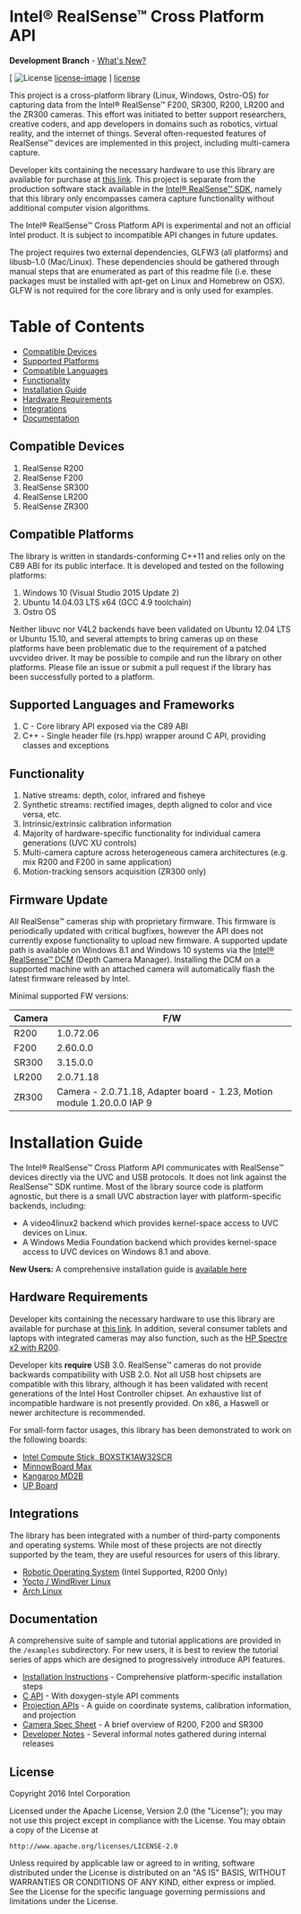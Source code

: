 # Intel® RealSense™ Cross Platform API

**Development Branch** - [What's New?](./doc/whats_new.md)


[ ![License] [license-image] ] [license]

[license-image]: http://img.shields.io/badge/license-Apache--2-blue.svg?style=flat
[license]: LICENSE

This project is a cross-platform library (Linux, Windows, Ostro-OS) for capturing data from the Intel® RealSense™ F200, SR300, R200, LR200 and the ZR300 cameras. This effort was initiated to better support researchers, creative coders, and app developers in domains such as robotics, virtual reality, and the internet of things. Several often-requested features of RealSense™ devices are implemented in this project, including multi-camera capture.

Developer kits containing the necessary hardware to use this library are available for purchase at [this link](http://click.intel.com/realsense.html). This project is separate from the production software stack available in the [Intel® RealSense™ SDK](https://software.intel.com/en-us/intel-realsense-sdk), namely that this library only encompasses camera capture functionality without additional computer vision algorithms.

The Intel® RealSense™ Cross Platform API is experimental and not an official Intel product. It is subject to incompatible API changes in future updates.

The project requires two external dependencies, GLFW3 (all platforms) and libusb-1.0 (Mac/Linux). These dependencies should be gathered through manual steps that are enumerated as part of this readme file (i.e. these packages must be installed with apt-get on Linux and Homebrew on OSX). GLFW is not required for the core library and is only used for examples.

# Table of Contents
* [Compatible Devices](#compatible-devices)
* [Supported Platforms](#compatible-platforms)
* [Compatible Languages](#supported-languages-and-frameworks)
* [Functionality](#functionality)
* [Installation Guide](#installation-guide)
* [Hardware Requirements](#hardware-requirements)
* [Integrations](#integrations)
* [Documentation](#documentation)

## Compatible Devices

1. RealSense R200
2. RealSense F200
3. RealSense SR300
4. RealSense LR200
5. RealSense ZR300

## Compatible Platforms

The library is written in standards-conforming C++11 and relies only on the C89 ABI for its public interface. It is developed and tested on the following platforms:

1. Windows 10 (Visual Studio 2015 Update 2)
2. Ubuntu 14.04.03 LTS x64 (GCC 4.9 toolchain)
3. Ostro OS


Neither libuvc nor V4L2 backends have been validated on Ubuntu 12.04 LTS or Ubuntu 15.10, and several attempts to bring cameras up on these platforms have been problematic due to the requirement of a patched uvcvideo driver. It may be possible to compile and run the library on other platforms. Please file an issue or submit a pull request if the library has been successfully ported to a platform.

## Supported Languages and Frameworks

1. C - Core library API exposed via the C89 ABI
2. C++ - Single header file (rs.hpp) wrapper around C API, providing classes and exceptions

## Functionality

1. Native streams: depth, color, infrared and fisheye
2. Synthetic streams: rectified images, depth aligned to color and vice versa, etc.
3. Intrinsic/extrinsic calibration information
4. Majority of hardware-specific functionality for individual camera generations (UVC XU controls)
5. Multi-camera capture across heterogeneous camera architectures (e.g. mix R200 and F200 in same application)
6. Motion-tracking sensors acquisition (ZR300 only)

## Firmware Update

All RealSense™ cameras ship with proprietary firmware. This firmware is periodically updated with critical bugfixes, however the API does not currently expose functionality to upload new firmware. A supported update path is available on Windows 8.1 and Windows 10 systems via the [Intel® RealSense™ DCM](https://downloadcenter.intel.com/download/25044/Intel-RealSense-Depth-Camera-Manager-DCM-) (Depth Camera Manager). Installing the DCM on a supported machine with an attached camera will automatically flash the latest firmware released by Intel.

Minimal supported FW versions:

| Camera | F/W |
| ------ | --- |
| R200 | 1.0.72.06 |
| F200 | 2.60.0.0 |
| SR300 | 3.15.0.0 |
| LR200 | 2.0.71.18 |
| ZR300 | Camera - 2.0.71.18, Adapter board - 1.23, Motion module 1.20.0.0 IAP 9 |

# Installation Guide

The Intel® RealSense™ Cross Platform API communicates with RealSense™ devices directly via the UVC and USB protocols. It does not link against the RealSense™ SDK runtime. Most of the library source code is platform agnostic, but there is a small UVC abstraction layer with platform-specific backends, including:
  * A video4linux2 backend which provides kernel-space access to UVC devices on Linux.
  * A Windows Media Foundation backend which provides kernel-space access to UVC devices on Windows 8.1 and above.

**New Users:** A comprehensive installation guide is [available here](./doc/installation.md)

## Hardware Requirements
Developer kits containing the necessary hardware to use this library are available for purchase at [this link](http://click.intel.com/realsense.html). In addition, several consumer tablets and laptops with integrated cameras may also function, such as the [HP Spectre x2 with R200](http://store.hp.com/us/en/ContentView?storeId=10151&langId=-1&catalogId=10051&eSpotName=new-detachable).

Developer kits **require** USB 3.0. RealSense™ cameras do not provide backwards compatibility with USB 2.0. Not all USB host chipsets are compatible with this library, although it has been validated with recent generations of the Intel Host Controller chipset. An exhaustive list of incompatible hardware is not presently provided. On x86, a Haswell or newer architecture is recommended.

For small-form factor usages, this library has been demonstrated to work on the following boards:
  * [Intel Compute Stick, BOXSTK1AW32SCR](http://www.amazon.com/Intel-Compute-BOXSTK1AW32SCR-Windows-32-bit/dp/B01ASB0DJ8)
  * [MinnowBoard Max](http://minnowboard.org)
  * [Kangaroo MD2B](http://www.amazon.com/Kangaroo-MD2B-Mobile-Desktop-Computer/dp/B017J20D8U)
  * [UP Board](http://www.up-board.org/kickstarter/up-intel-realsense-technology/)

## Integrations

The library has been integrated with a number of third-party components and operating systems. While most of these projects are not directly supported by the team, they are useful resources for users of this library.

  * [Robotic Operating System](https://github.com/intel-ros/realsense) (Intel Supported, R200 Only)
  * [Yocto / WindRiver Linux](https://github.com/IntelRealSense/meta-intel-librealsense)
  * [Arch Linux](https://aur.archlinux.org/packages/librealsense/)

## Documentation

A comprehensive suite of sample and tutorial applications are provided in the `/examples` subdirectory. For new users, it is best to review the tutorial series of apps which are designed to progressively introduce API features.

  * [Installation Instructions](./doc/installation.md) - Comprehensive platform-specific installation steps
  * [C API](./include/librealsense/rs.h) - With doxygen-style API comments
  * [Projection APIs](./doc/projection.md) - A guide on coordinate systems, calibration information, and projection
  * [Camera Spec Sheet](./doc/camera_specs.md) - A brief overview of R200, F200 and SR300
  * [Developer Notes](./doc/dev_log.md) - Several informal notes gathered during internal releases

## License

Copyright 2016 Intel Corporation

Licensed under the Apache License, Version 2.0 (the "License");
you may not use this project except in compliance with the License.
You may obtain a copy of the License at

    http://www.apache.org/licenses/LICENSE-2.0

Unless required by applicable law or agreed to in writing, software
distributed under the License is distributed on an "AS IS" BASIS,
WITHOUT WARRANTIES OR CONDITIONS OF ANY KIND, either express or implied.
See the License for the specific language governing permissions and
limitations under the License.
